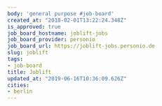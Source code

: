 ```yaml
---
body: 'general purpose #job-board'
created_at: "2018-02-01T13:22:24.348Z"
is_approved: true
job_board_hostname: joblift-jobs
job_board_provider: personio
job_board_url: https://joblift-jobs.personio.de
slug: joblift
tags:
- job-board
title: Joblift
updated_at: "2019-06-16T10:36:09.626Z"
cities:
- berlin
---
```

